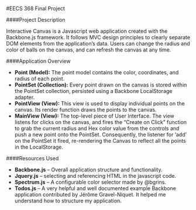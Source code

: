 #EECS 368 Final Project

####Project Description

Interactive Canvas is a Javascript web application created with the Backbone.js framework. It follows MVC design principles to clearly separate DOM elements from the application’s data. Users can change the radius and color of balls on the canvas, and can refresh the canvas at any time.

####Application Overview

- **Point (Model):** The point model contains the color, coordinates, and radius of each point.
- **PointSet (Collection):** Every point drawn on the canvas is stored within the PointSet collection, persisted using a Backbone LocalStorage adapter.
- **PointView (View):**  This view is used to display individual points on the canvas. Its render function draws the points to the canvas.
- **MainView (View):** The top-level piece of User Interface. The view listens for clicks on the canvas, and fires the “Create on Click” function to grab the current radius and Hex color value from the controls and push a new point onto the PointSet. Consequently, the listener for ‘add’ on the PointSet it fired, re-rendering the Canvas to reflect all the points in the LocalStorage.


####Resources Used

- **Backbone.js** – Overall application structure and functionality.
- **Jquery.js** – selecting and referencing HTML in the javascript code.
- **Spectrum.js** – A configurable color selector made by @bgrins.
- **Todos.js** – A very helpful and well documented example Backbone application contributed by Jérôme Gravel-Niquet. It helped me understand how to structure my application.
